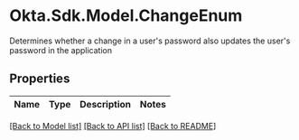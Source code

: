 # Okta.Sdk.Model.ChangeEnum
Determines whether a change in a user's password also updates the user's password in the application

## Properties

Name | Type | Description | Notes
------------ | ------------- | ------------- | -------------

[[Back to Model list]](../README.md#documentation-for-models) [[Back to API list]](../README.md#documentation-for-api-endpoints) [[Back to README]](../README.md)

